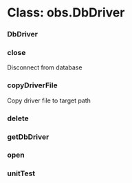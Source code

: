 # Class: obs.DbDriver

### DbDriver




### close

Disconnect from database


### copyDriverFile

Copy driver file to target path


### delete




### getDbDriver




### open




### unitTest




